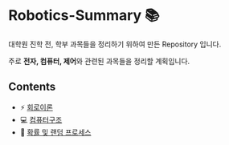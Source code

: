 # Robotics-Summary :books:

대학원 진학 전, 학부 과목들을 정리하기 위하여 만든 Repository 입니다.  

주로 **전자, 컴퓨터, 제어**와 관련된 과목들을 정리할 계획입니다.  

## Contents  
- :zap: [회로이론](https://github.com/Taeyoung96/Robotics-Summary/tree/master/%ED%9A%8C%EB%A1%9C%EC%9D%B4%EB%A1%A0)  
- :computer: [컴퓨터구조](https://github.com/Taeyoung96/Robotics-Summary/tree/master/%EC%BB%B4%ED%93%A8%ED%84%B0%EA%B5%AC%EC%A1%B0)  
- 🎲 [확률 및 랜덤 프로세스](https://github.com/Taeyoung96/Robotics-Summary/tree/master/%ED%99%95%EB%A5%A0%20%EB%B0%8F%20%EB%9E%9C%EB%8D%A4%20%ED%94%84%EB%A1%9C%EC%84%B8%EC%8A%A4)  
